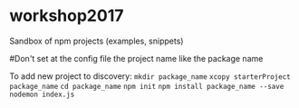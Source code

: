 # workshop2017
Sandbox of npm projects (examples, snippets)

#Don't set at the config file the project name like the package name

To add new project to discovery:
`mkdir package_name`
`xcopy starterProject package_name`
`cd package_name`
`npm init`
`npm install package_name --save`
`nodemon index.js`
